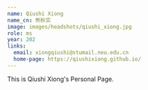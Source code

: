 ```yaml
---
name: Qiushi Xiong
name_cn: 熊秋实
image: images/headshots/qiushi_xiong.jpg
role: ms
year: 202
links:
  email: xiongqiushi@stumail.neu.edu.cn
  home-page: https://qiushixiong.github.io/
---
```


This is Qiushi Xiong's Personal Page.